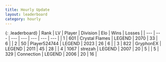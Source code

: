 ```yaml
---
title: Hourly Update
layout: leaderboard
category: hourly
---
```


{: .leaderboard}
| Rank | LV | Player | Division | Elo | Wins | Losses |
| --- | --- | --- | --- | --- | --- | --- |
| <span data-change="0">1</span> | 601 | <span title="ID: 163201">Crystal Flames</span> | LEGEND | <span data-change="24">2070</span> | <span data-change="5">33</span> | <span data-change="1">6</span> |
| <span data-change="0">2</span> | 50 | <span title="ID: 524744">Player524744</span> | LEGEND | <span data-change="0">2023</span> | <span data-change="0">26</span> | <span data-change="0">6</span> |
| <span data-change="0">3</span> | 822 | <span title="ID: 315148">GryphonEX</span> | LEGEND | <span data-change="-4">2011</span> | <span data-change="5">45</span> | <span data-change="5">28</span> |
| <span data-change="1">4</span> | 1067 | <span title="ID: 1692">strezah</span> | LEGEND | <span data-change="7">2007</span> | <span data-change="2">20</span> | <span data-change="1">5</span> |
| <span data-change="6">5</span> | 329 | <span title="ID: 539711">Connection</span> | LEGEND | <span data-change="56">2006</span> | <span data-change="5">20</span> | <span data-change="1">16</span> |